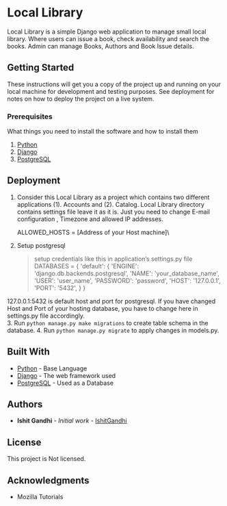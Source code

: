 # Local Library

Local Library is a simple Django web application to manage small local library. Where users can issue a book, check availability and search the books. Admin can manage Books, Authors and Book Issue details.

## Getting Started

These instructions will get you a copy of the project up and running on your local machine for development and testing purposes. See deployment for notes on how to deploy the project on a live system.

### Prerequisites

What things you need to install the software and how to install them
1. [Python](http://docs.python-guide.org/en/latest/starting/install3/linux/)
2. [Django](https://docs.djangoproject.com/en/2.0/topics/install/)
3. [PostgreSQL](http://www.postgresqltutorial.com/install-postgresql/)


## Deployment

1. Consider this Local Library as a project which contains two different applications (1). Accounts and (2). Catalog.  Local Library directory contains settings file leave it as it is. Just you need to change E-mail configuration , Timezone and allowed IP addresses. 

	ALLOWED_HOSTS = [Address of your Host machine]\
  
2. Setup postgresql
	> setup credentials like this in application’s settings.py file
DATABASES = {
    'default': {
        'ENGINE': 'django.db.backends.postgresql',
        'NAME': 'your_database_name',
        'USER': 'user_name',
        'PASSWORD': 'password',
        'HOST': '127.0.0.1',
        'PORT': '5432',
    }
}

127.0.0.1:5432 is default host and port for postgresql. If you have changed Host and Port of your hosting database, you have to change here in settings.py file accordingly.	
3. Run `python manage.py make migrations` to create table schema in the database.
4. Run `python manage.py migrate` to apply changes in models.py.

## Built With

* [Python](https://www.python.org/download/releases/3.0/) - Base Language
* [Django](https://docs.djangoproject.com/en/2.0/) - The web framework used
* [PostgreSQL](https://www.postgresql.org/docs/) - Used as a Database

## Authors

* **Ishit Gandhi** - *Initial work* - [IshitGandhi](https://github.com/itgandhi)


## License

This project is Not licensed.

## Acknowledgments

* Mozilla Tutorials
